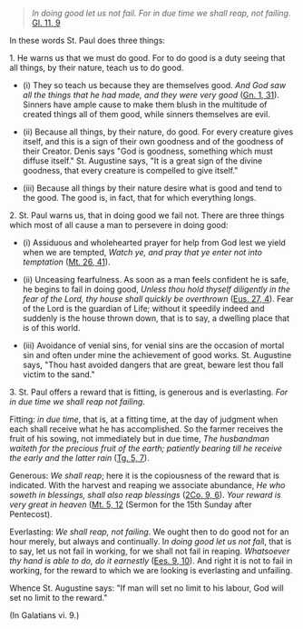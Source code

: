 
> _In doing good let us not fail. For in due time we shall reap, not failing._ [Gl. 11, 9](https://vulgata.online/bible/Gl.11?ed=DR2&vfn=DR2.Gl.11.9:vs)

In these words St. Paul does three things:

1\. He warns us that we must do good. For to do good is a duty seeing that all things, by their nature, teach us to do good.

- (i) They so teach us because they are themselves good. _And God saw all the things that he had made, and they were very good_ ([Gn. 1, 31](https://vulgata.online/bible/Gn.1?ed=DR2&vfn=DR2.Gn.1.31:vs)). Sinners have ample cause to make them blush in the multitude of created things all of them good, while sinners themselves are evil.

- (ii) Because all things, by their nature, do good. For every creature gives itself, and this is a sign of their own goodness and of the goodness of their Creator. Denis says "God is goodness, something which must diffuse itself." St. Augustine says, "It is a great sign of the divine goodness, that every creature is compelled to give itself."

- (iii) Because all things by their nature desire what is good and tend to the good. The good is, in fact, that for which everything longs.

2\. St. Paul warns us, that in doing good we fail not. There are three things which most of all cause a man to persevere in doing good:

- (i) Assiduous and wholehearted prayer for help from God lest we yield when we are tempted, _Watch ye, and pray that ye enter not into temptation_ ([Mt. 26, 41](https://vulgata.online/bible/Mt.26?ed=DR2&vfn=DR2.Mt.26.41:vs)).

- (ii) Unceasing fearfulness. As soon as a man feels confident he is safe, he begins to fail in doing good, _Unless thou hold thyself diligently in the fear of the Lord, thy house shall quickly be overthrown_ ([Eus. 27, 4](https://vulgata.online/bible/Eus.27?ed=DR2&vfn=DR2.Eus.27.4:vs)). Fear of the Lord is the guardian of Life; without it speedily indeed and suddenly is the house thrown down, that is to say, a dwelling place that is of this world.

- (iii) Avoidance of venial sins, for venial sins are the occasion of mortal sin and often under mine the achievement of good works. St. Augustine says, "Thou hast avoided dangers that are great, beware lest thou fall victim to the sand."

3\. St. Paul offers a reward that is fitting, is generous and is everlasting. _For in due time we shall reap not failing_.

Fitting: _in due time_, that is, at a fitting time, at the day of judgment when each shall receive what he has accomplished. So the farmer receives the fruit of his sowing, not immediately but in due time, _The husbandman waiteth for the precious fruit of the earth; patiently bearing till he receive the early and the latter rain_ ([Tg. 5, 7](https://vulgata.online/bible/Tg.5?ed=DR2&vfn=DR2.Tg.5.7:vs)).

Generous: _We shall reap_; here it is the copiousness of the reward that is indicated. With the harvest and reaping we associate abundance, _He who soweth in blessings, shall also reap blessings_ ([2Co. 9, 6](https://vulgata.online/bible/2Co.9?ed=DR2&vfn=DR2.2Co.9.6:vs)). _Your reward is very great in heaven_ ([Mt. 5, 12](https://vulgata.online/bible/Mt.5?ed=DR2&vfn=DR2.Mt.5.12:vs) (Sermon for the 15th Sunday after Pentecost).

Everlasting: _We shall reap, not failing_. We ought then to do good not for an hour merely, but always and continually. I*n doing good let us not fai*l, that is to say, let us not fail in working, for we shall not fail in reaping. _Whatsoever thy hand is able to do, do it earnestly_ ([Ees. 9, 10](https://vulgata.online/bible/Ees.9?ed=DR2&vfn=DR2.Ees.9.10:vs)). And right it is not to fail in working, for the reward to which we are looking is everlasting and unfailing.

Whence St. Augustine says: "If man will set no limit to his labour, God will set no limit to the reward."

(In Galatians vi. 9.)

